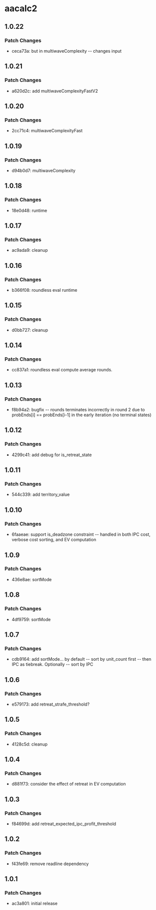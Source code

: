 # aacalc2

## 1.0.22

### Patch Changes

- ceca73a: but in multiwaveComplexity -- changes input

## 1.0.21

### Patch Changes

- a620d2c: add multiwaveComplexityFastV2

## 1.0.20

### Patch Changes

- 2cc71c4: multiwaveComplexityFast

## 1.0.19

### Patch Changes

- d94b0d7: multiwaveComplexity

## 1.0.18

### Patch Changes

- 18e0d48: runtime

## 1.0.17

### Patch Changes

- ac9ada9: cleanup

## 1.0.16

### Patch Changes

- b366f08: roundless eval runtime

## 1.0.15

### Patch Changes

- d0bb727: cleanup

## 1.0.14

### Patch Changes

- cc837a1: roundless eval compute average rounds.

## 1.0.13

### Patch Changes

- f8b94a2: bugfix -- rounds terminates incorrectly in round 2 due to probEnds[i] == probEnds[i-1] in the early iteration (no terminal states)

## 1.0.12

### Patch Changes

- 4299c41: add debug for is_retreat_state

## 1.0.11

### Patch Changes

- 544c339: add territory_value

## 1.0.10

### Patch Changes

- 6faaeae: support is_deadzone constraint -- handled in both IPC cost, verbose cost sorting, and EV computation

## 1.0.9

### Patch Changes

- 436e8ae: sortMode

## 1.0.8

### Patch Changes

- 4df9759: sortMode

## 1.0.7

### Patch Changes

- cdb9164: add sortMode... by default -- sort by unit_count first -- then IPC as tiebreak. Optionally -- sort by IPC

## 1.0.6

### Patch Changes

- e579173: add retreat_strafe_threshold?

## 1.0.5

### Patch Changes

- 4128c5d: cleanup

## 1.0.4

### Patch Changes

- d881f73: consider the effect of retreat in EV computation

## 1.0.3

### Patch Changes

- f84699d: add retreat_expected_ipc_profit_threshold

## 1.0.2

### Patch Changes

- f43fe69: remove readline dependency

## 1.0.1

### Patch Changes

- ac3a801: initial release
